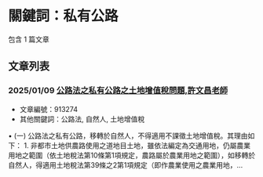 # 關鍵詞：私有公路

包含 1 篇文章

## 文章列表

### 2025/01/09 [公路法之私有公路之土地增值稅問題,許文昌老師](../../articles/913274_%E5%85%AC%E8%B7%AF%E6%B3%95%E4%B9%8B%E7%A7%81%E6%9C%89%E5%85%AC%E8%B7%AF%E4%B9%8B%E5%9C%9F%E5%9C%B0%E5%A2%9E%E5%80%BC%E7%A8%85%E5%95%8F%E9%A1%8C%2C%E8%A8%B1%E6%96%87%E6%98%8C%E8%80%81%E5%B8%AB.md)
- 文章編號：913274
- 其他關鍵詞：公路法, 自然人, 土地增值稅

• (一) 公路法之私有公路，移轉於自然人，不得適用不課徵土地增值稅。其理由如下： 1. 非都市土地供農路使用之道地目土地，雖依法編定為交通用地，仍屬農業用地之範圍（依土地稅法第10條第1項規定，農路屬於農業用地之範圍），如移轉於自然人，得適用土地稅法第39條之2第1項規定（即作農業使用之農業用地，...
